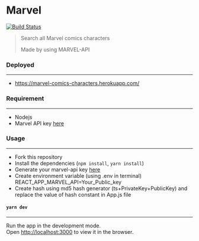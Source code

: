 # Marvel

[![Build Status](https://travis-ci.org/joemccann/dillinger.svg?branch=master)](https://travis-ci.org/joemccann/dillinger)

 > Search all Marvel comics characters
 >
 > Made by using MARVEL-API
### Deployed
---
- https://marvel-comics-characters.herokuapp.com/
  
### Requirement
---
* Nodejs
* Marvel API key [here](https://developer.marvel.com/)

### Usage
---
* Fork this repository
* Install the dependencies (`npm install`, `yarn install`)
* Generate your marvel-api key [here](https://developer.marvel.com/)
* Create environment variable (using .env in terminal) REACT_APP_MARVEL_API=Your_Public_key
* Create hash using md5 hash generator (ts+PrivateKey+PublicKey) and replace the value of hash constant in App.js file

#### `yarn dev`
---
Run the app in the development mode.<br />
Open [http://localhost:3000](http://localhost:3000) to view it in the browser.


